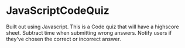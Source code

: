 # JavaScriptCodeQuiz
Built out using Javascript.  This is a Code quiz that will have a highscore sheet.  Subtract time when submitting wrong answers.  Notify users if they've chosen the correct or incorrect answer.
